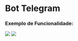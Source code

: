 <h1>Bot Telegram</h1>
<h3>Exemplo de Funcionalidade:</h3>
<img src="https://github.com/user-attachments/assets/0a40995b-8433-40ba-a3d6-cc360c0476f0">
<img src="https://github.com/user-attachments/assets/a5ff53f4-b395-461c-8b71-2392adc363fd">
